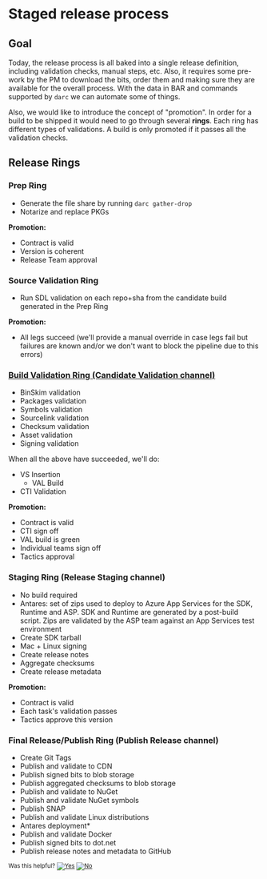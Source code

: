 # Staged release process

## Goal

Today, the release process is all baked into a single release definition, including validation checks, manual steps, etc. 
Also, it requires some pre-work by the PM to download the bits, order them and making sure they are available for the overall
process. With the data in BAR and commands supported by `darc` we can automate some of things.

Also, we would like to introduce the concept of "promotion". In order for a build to be shipped it would need to go
through several **rings**. Each ring has different types of validations. A build is only promoted if it passes all the 
validation checks.

## Release Rings

### Prep Ring

* Generate the file share by running `darc gather-drop`
* Notarize and replace PKGs

**Promotion:** 
* Contract is valid 
* Version is coherent
* Release Team approval

### Source Validation Ring

* Run SDL validation on each repo+sha from the candidate build generated in the Prep Ring

**Promotion:**
* All legs succeed (we'll provide a manual override in case legs fail but failures are known and/or
  we don't want to block the pipeline due to this errors)

### [Build Validation Ring (Candidate Validation channel)](https://dnceng.visualstudio.com/internal/_git/dotnet-release?path=%2Fdocumentation%2Frelease-validation.md)

* BinSkim validation
* Packages validation
* Symbols validation
* Sourcelink validation
* Checksum validation
* Asset validation
* Signing validation

When all the above have succeeded, we'll do:

* VS Insertion
  * VAL Build
* CTI Validation 

**Promotion:** 
* Contract is valid 
* CTI sign off
* VAL build is green
* Individual teams sign off
* Tactics approval

### Staging Ring (Release Staging channel)

* No build required
* Antares: set of zips used to deploy to Azure App Services for the SDK, Runtime and ASP. SDK and Runtime are generated by a 
post-build script. Zips are validated by the ASP team against an App Services test environment
* Create SDK tarball
* Mac + Linux signing
* Create release notes
* Aggregate checksums
* Create release metadata

**Promotion:**
* Contract is valid
* Each task's validation passes
* Tactics approve this version

### Final Release/Publish Ring (Publish Release channel)
 
* Create Git Tags
* Publish and validate to CDN
* Publish signed bits to blob storage
* Publish aggregated checksums to blob storage
* Publish and validate to NuGet
* Publish and validate NuGet symbols
* Publish SNAP
* Publish and validate Linux distributions
* Antares deployment*
* Publish and validate Docker
* Publish signed bits to dot.net
* Publish release notes and metadata to GitHub


<!-- Begin Generated Content: Doc Feedback -->
<sub>Was this helpful? [![Yes](https://helix.dot.net/f/ip/5?p=Documentation%5CReleaseRingsPlan.md)](https://helix.dot.net/f/p/5?p=Documentation%5CReleaseRingsPlan.md) [![No](https://helix.dot.net/f/in)](https://helix.dot.net/f/n/5?p=Documentation%5CReleaseRingsPlan.md)</sub>
<!-- End Generated Content-->
